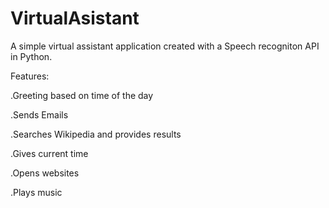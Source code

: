 # VirtualAsistant

A simple virtual assistant application created with a Speech recogniton API in Python.

Features:

 .Greeting based on time of the day
	
 .Sends Emails
	
 .Searches Wikipedia and provides results
	
 .Gives current time
	
 .Opens websites
	
 .Plays music
	
 
